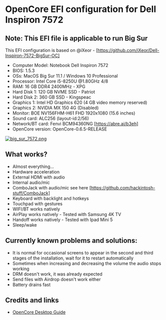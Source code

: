 # OpenCore EFI configuration for Dell Inspiron 7572
## Note: This EFI file is applicable to run Big Sur

This EFI configuration is based on @iXeor - [https://github.com/iXeor/Dell-Inspiron-7572-BigSur-OC]

* Computer Model: Notebook Dell Inspiron 7572
* BIOS: 1.5.3
* OSs: MacOS Big Sur 11.1 / Windows 10 Professional
* Processor: Intel Core i5-8250U @1.80GHz 4/8
* RAM: 16 GB DDR4 2400MHz - XPG
* Hard Disk 1:	120 GB NVME SSD - Patriot
* Hard Disk 2:	360 GB SSD - Kingspeac
* Graphics 1:	Intel HD Graphics 620 (4 GB video memory reserved)
* Graphics 2:	NVIDIA MX 150 4G (Disabled)
* Monitor:	BOE NV156FHM-H61 FHD 1920x1080 (15.6 inches)
* Sound card:	ALC256 (layout-id:2/56)
* Network/BT card:	Fenvi BCM94360NG [https://abre.ai/b3eh]
* OpenCore version:	OpenCore-0.6.5-RELEASE

[![big_sur_7572.png](https://i.postimg.cc/BnzbxXkZ/big-sur-7572.png)](https://postimg.cc/qN8prMpW)

## What works? 
* Almost everything...
* Hardware acceleration
* External HDMI with audio
* Internal audio/mic
* ComboJack with audio/mic see here [https://github.com/hackintosh-stuff/ComboJack]
* Keyboard with backlight and hotkeys
* Touchpad with gestures
* WIFI/BT works natively
* AirPlay works natively - Tested with Samsung 4K TV
* Handoff works natively - Tested with Ipad Mini 5
* Sleep/wake

## Currently known problems and solutions:
* It is normal for occasional screens to appear in the second and third stages of the installation, wait for it to restart automatically
* Sometimes when increasing and decreasing the volume the audio stops working
* DRM doesn't work, it was already expected
* Send files with Airdrop doesn't work either
* Battery drains fast

## Credits and links
* [OpenCore Desktop Guide](https://dortania.github.io/OpenCore-Install-Guide/)
